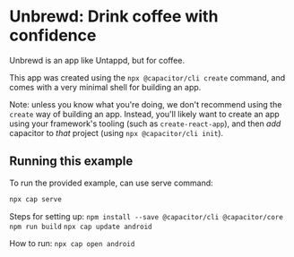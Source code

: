 # Unbrewd: Drink coffee with confidence

Unbrewd is an app like Untappd, but for coffee.

This app was created using the `npx @capacitor/cli create` command, and comes with a very
minimal shell for building an app.

Note: unless you know what you're doing, we don't recommend using the `create` way of building an app. Instead, you'll
likely want to create an app using your framework's tooling (such as `create-react-app`), and then *add* capacitor
to *that* project (using `npx @capacitor/cli init`).

## Running this example

To run the provided example, can use serve command:

```bash
npx cap serve
```

Steps for setting up:
```npm install --save @capacitor/cli @capacitor/core```
```npm run build```
```npx cap update android```

How to run: ```npx cap open android```
